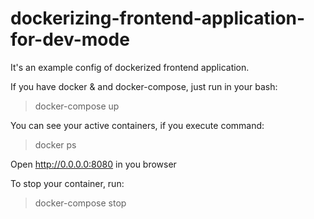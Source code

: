 # dockerizing-frontend-application-for-dev-mode
It's an example config of dockerized frontend application.

If you have docker & and docker-compose, just run in your bash:

> docker-compose up

You can see your active containers, if you execute command:

> docker ps

Open http://0.0.0.0:8080 in you browser

To stop your container, run:

> docker-compose stop